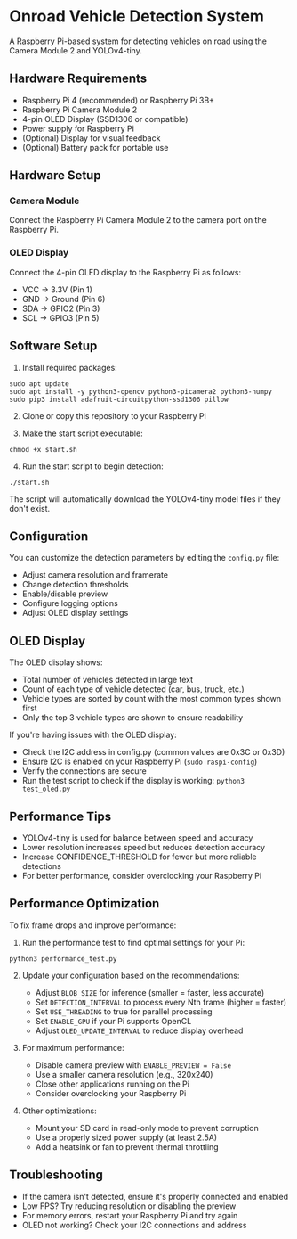 # Onroad Vehicle Detection System

A Raspberry Pi-based system for detecting vehicles on road using the Camera Module 2 and YOLOv4-tiny.

## Hardware Requirements

- Raspberry Pi 4 (recommended) or Raspberry Pi 3B+
- Raspberry Pi Camera Module 2
- 4-pin OLED Display (SSD1306 or compatible)
- Power supply for Raspberry Pi
- (Optional) Display for visual feedback
- (Optional) Battery pack for portable use

## Hardware Setup

### Camera Module
Connect the Raspberry Pi Camera Module 2 to the camera port on the Raspberry Pi.

### OLED Display
Connect the 4-pin OLED display to the Raspberry Pi as follows:
- VCC → 3.3V (Pin 1)
- GND → Ground (Pin 6)
- SDA → GPIO2 (Pin 3)
- SCL → GPIO3 (Pin 5)

## Software Setup

1. Install required packages:
```
sudo apt update
sudo apt install -y python3-opencv python3-picamera2 python3-numpy
sudo pip3 install adafruit-circuitpython-ssd1306 pillow
```

2. Clone or copy this repository to your Raspberry Pi

3. Make the start script executable:
```
chmod +x start.sh
```

4. Run the start script to begin detection:
```
./start.sh
```

The script will automatically download the YOLOv4-tiny model files if they don't exist.

## Configuration

You can customize the detection parameters by editing the `config.py` file:

- Adjust camera resolution and framerate
- Change detection thresholds
- Enable/disable preview
- Configure logging options
- Adjust OLED display settings

## OLED Display

The OLED display shows:
- Total number of vehicles detected in large text
- Count of each type of vehicle detected (car, bus, truck, etc.)
- Vehicle types are sorted by count with the most common types shown first
- Only the top 3 vehicle types are shown to ensure readability

If you're having issues with the OLED display:
- Check the I2C address in config.py (common values are 0x3C or 0x3D)
- Ensure I2C is enabled on your Raspberry Pi (`sudo raspi-config`)
- Verify the connections are secure
- Run the test script to check if the display is working: `python3 test_oled.py`

## Performance Tips

- YOLOv4-tiny is used for balance between speed and accuracy
- Lower resolution increases speed but reduces detection accuracy
- Increase CONFIDENCE_THRESHOLD for fewer but more reliable detections
- For better performance, consider overclocking your Raspberry Pi

## Performance Optimization

To fix frame drops and improve performance:

1. Run the performance test to find optimal settings for your Pi:
```
python3 performance_test.py
```

2. Update your configuration based on the recommendations:
   - Adjust `BLOB_SIZE` for inference (smaller = faster, less accurate)
   - Set `DETECTION_INTERVAL` to process every Nth frame (higher = faster)
   - Set `USE_THREADING` to true for parallel processing
   - Set `ENABLE_GPU` if your Pi supports OpenCL
   - Adjust `OLED_UPDATE_INTERVAL` to reduce display overhead

3. For maximum performance:
   - Disable camera preview with `ENABLE_PREVIEW = False`
   - Use a smaller camera resolution (e.g., 320x240)
   - Close other applications running on the Pi
   - Consider overclocking your Raspberry Pi

4. Other optimizations:
   - Mount your SD card in read-only mode to prevent corruption
   - Use a properly sized power supply (at least 2.5A)
   - Add a heatsink or fan to prevent thermal throttling

## Troubleshooting

- If the camera isn't detected, ensure it's properly connected and enabled
- Low FPS? Try reducing resolution or disabling the preview
- For memory errors, restart your Raspberry Pi and try again
- OLED not working? Check your I2C connections and address
